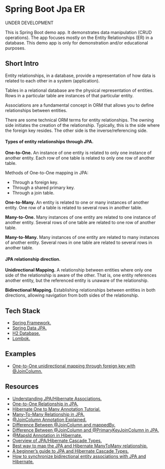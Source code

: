 
# Spring Boot Jpa ER

UNDER DEVELOPMENT

This is Spring Boot demo app. It demonstrates data manipulation (CRUD operations).
The app focuses mostly on the Entity Relationships (ER) in a database. 
This demo app is only for demonstration and/or educational purposes.


## Short Intro

Entity relationships, in a database, provide a representation of how data 
is related to each other in a system (application).

Tables in a relational database are the physical representation of entities.
Rows in a particular table are instances of that particular entity.

Associations are a fundamental concept in ORM that allows you to define 
relationships between entities.

There are some technical ORM terms for entity relationships. 
The owning side initiates the creation of the relationship. 
Typically, this is the side where the foreign key resides. 
The other side is the inverse/referencing side.

#### Types of entity relationships through JPA.

**One-to-One.** An instance of one entity is related to only one instance of another 
entity. Each row of one table is related to only one row of another table.

Methods of One-to-One mapping in JPA:
* Through a foreign key.
* Through a shared primary key.
* Through a join table.

**One-to-Many.** An entity is related to one or many instances of another entity. 
One row of a table is related to several rows in another table.

**Many-to-One.** Many instances of one entity are related to one instance of 
another entity. Several rows of one table are related to one row of another table.

**Many-to-Many.** Many instances of one entity are related to many instances of 
another entity. Several rows in one table are related to several rows in another table.


#### JPA relationship direction.

**Unidirectional Mapping.** A relationship between entities where only one side 
of the relationship is aware of the other. That is, one entity references another entity,
but the referenced entity is unaware of the relationship.

**Bidirectional Mapping.** Establishing relationships between entities in both 
directions, allowing navigation from both sides of the relationship.


## Tech Stack

* [Spring Framework.](https://spring.io/)
* [Spring Data JPA.](https://spring.io/projects/spring-data-jpa)
* [H2 Database.](https://www.h2database.com/html/main.html)
* [Lombok.](https://projectlombok.org/)


## Examples

* [One-to-One unidirectional mapping through foreign key with @JoinColumn.](docs/_01_1_to_1_unidir_fk_jc/README.md)


## Resources

* [Understanding JPA/Hibernate Associations.](https://www.baeldung.com/jpa-hibernate-associations)
* [One-to-One Relationship in JPA.](https://www.baeldung.com/jpa-one-to-one)
* [Hibernate One to Many Annotation Tutorial.](https://www.baeldung.com/hibernate-one-to-many)
* [Many-To-Many Relationship in JPA.](https://www.baeldung.com/jpa-many-to-many)
* [@JoinColumn Annotation Explained.](https://www.baeldung.com/jpa-join-column)
* [Difference Between @JoinColumn and mappedBy.](https://www.baeldung.com/jpa-joincolumn-vs-mappedby)
* [Difference Between @JoinColumn and @PrimaryKeyJoinColumn in JPA.](https://www.baeldung.com/java-jpa-join-vs-primarykeyjoin)
* [@MapsId Annotation in Hibernate.](https://www.baeldung.com/hibernate-mapsid-annotation)
* [Overview of JPA/Hibernate Cascade Types.](https://www.baeldung.com/jpa-cascade-types)
* [Best way to map the JPA and Hibernate ManyToMany relationship.](https://vladmihalcea.com/the-best-way-to-use-the-manytomany-annotation-with-jpa-and-hibernate/)
* [A beginner’s guide to JPA and Hibernate Cascade Types.](https://vladmihalcea.com/a-beginners-guide-to-jpa-and-hibernate-cascade-types/)
* [How to synchronize bidirectional entity associations with JPA and Hibernate.](https://vladmihalcea.com/jpa-hibernate-synchronize-bidirectional-entity-associations/)